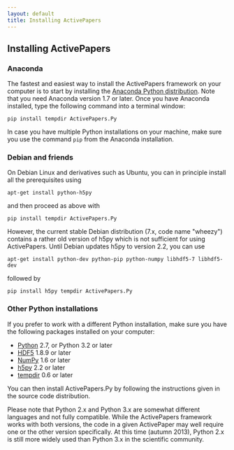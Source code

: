 ```yaml
---
layout: default
title: Installing ActivePapers
---
```


## Installing ActivePapers

### Anaconda

The fastest and easiest way to install the ActivePapers framework on
your computer is to start by installing the
[Anaconda Python distribution](https://store.continuum.io/cshop/anaconda/).
Note that you need Anaconda version 1.7 or later. Once you have
Anaconda installed, type the following command into a terminal window:

```
pip install tempdir ActivePapers.Py
```

In case you have multiple Python installations on your machine, make
sure you use the command `pip` from the Anaconda installation.

### Debian and friends

On Debian Linux and derivatives such as Ubuntu, you can in principle
install all the prerequisites using

```
apt-get install python-h5py
```

and then proceed as above with

```
pip install tempdir ActivePapers.Py
```

However, the current stable Debian distribution (7.x, code name "wheezy")
contains a rather old version of h5py which is not sufficient for using
ActivePapers. Until Debian updates h5py to version 2.2, you can use

```
apt-get install python-dev python-pip python-numpy libhdf5-7 libhdf5-dev
```

followed by

```
pip install h5py tempdir ActivePapers.Py
```


### Other Python installations

If you prefer to work with a different Python installation, make sure
you have the following packages installed on your computer:

 * [Python](http://www.python.org/) 2.7, or Python 3.2 or later
 * [HDF5](http://www.hdfgroup.org/) 1.8.9 or later
 * [NumPy](http://www.numpy.org/) 1.6 or later
 * [h5py](http://www.h5py.org/) 2.2 or later
 * [tempdir](https://pypi.python.org/pypi/tempdir/0.6) 0.6 or later

You can then install ActivePapers.Py by following the instructions
given in the source code distribution.

Please note that Python 2.x and Python 3.x are somewhat different
languages and not fully compatible. While the ActivePapers framework
works with both versions, the code in a given ActivePaper may well
require one or the other version specifically. At this time
(autumn 2013), Python 2.x is still more widely used than Python 3.x
in the scientific community.
